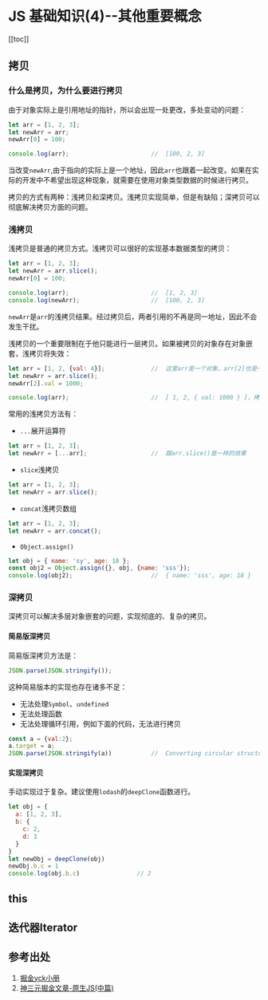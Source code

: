 # JS 基础知识(4)--其他重要概念

[[toc]]

## 拷贝

### 什么是拷贝，为什么要进行拷贝

由于对象实际上是引用地址的指针，所以会出现一处更改，多处变动的问题：

```js
let arr = [1, 2, 3];
let newArr = arr;
newArr[0] = 100;

console.log(arr);                       //  [100, 2, 3]
```

当改变`newArr`,由于指向的实际上是一个地址，因此`arr`也跟着一起改变。如果在实际的开发中不希望出现这种现象，就需要在使用对象类型数据的时候进行拷贝。

拷贝的方式有两种：浅拷贝和深拷贝。浅拷贝实现简单，但是有缺陷；深拷贝可以彻底解决拷贝方面的问题。

### 浅拷贝

浅拷贝是普通的拷贝方式。浅拷贝可以很好的实现基本数据类型的拷贝：

```js
let arr = [1, 2, 3];
let newArr = arr.slice();
newArr[0] = 100;

console.log(arr);                       //  [1, 2, 3]
console.log(newArr);                    //  [100, 2, 3]
```

`newArr`是`arr`的浅拷贝结果。经过拷贝后，两者引用的不再是同一地址，因此不会发生干扰。

浅拷贝的一个重要限制在于他只能进行一层拷贝。如果被拷贝的对象存在对象嵌套，浅拷贝将失效：

```js
let arr = [1, 2, {val: 4}];             //  这里arr是一个对象，arr[2]也是一个对象
let newArr = arr.slice();
newArr[2].val = 1000;

console.log(arr);                       //  [ 1, 2, { val: 1000 } ]，拷贝失败
```

常用的浅拷贝方法有：

- `...`展开运算符

```js
let arr = [1, 2, 3];
let newArr = [...arr];                  //  跟arr.slice()是一样的效果
```

- `slice`浅拷贝

```js
let arr = [1, 2, 3];
let newArr = arr.slice();
```

- `concat`浅拷贝数组

```js
let arr = [1, 2, 3];
let newArr = arr.concat();
```

- `Object.assign()`

```js
let obj = { name: 'sy', age: 18 };
const obj2 = Object.assign({}, obj, {name: 'sss'});
console.log(obj2);                      //  { name: 'sss', age: 18 }
```

### 深拷贝

深拷贝可以解决多层对象嵌套的问题，实现彻底的、复杂的拷贝。

#### 简易版深拷贝

简易版深拷贝方法是：

```js
JSON.parse(JSON.stringify());
```

这种简易版本的实现也存在诸多不足：

- 无法处理`Symbol`、`undefined`
- 无法处理函数
- 无法处理循环引用，例如下面的代码，无法进行拷贝

```js
const a = {val:2};
a.target = a;
JSON.parse(JSON.stringify(a))           //  Converting circular structure to JSON
```

#### 实现深拷贝

手动实现过于复杂。建议使用`lodash`的`deepClone`函数进行。

```js
let obj = {
  a: [1, 2, 3],
  b: {
    c: 2,
    d: 3
  }
}
let newObj = deepClone(obj)
newObj.b.c = 1
console.log(obj.b.c)                // 2
```

## this

## 迭代器Iterator

## 参考出处

1. [掘金yck小册](https://juejin.im/book/5bdc715fe51d454e755f75ef/section/5bdc715f6fb9a049c15ea4e0)
2. [神三元掘金文章-原生JS(中篇)](https://juejin.im/post/5dbebbfa51882524c507fddb#heading-64)
